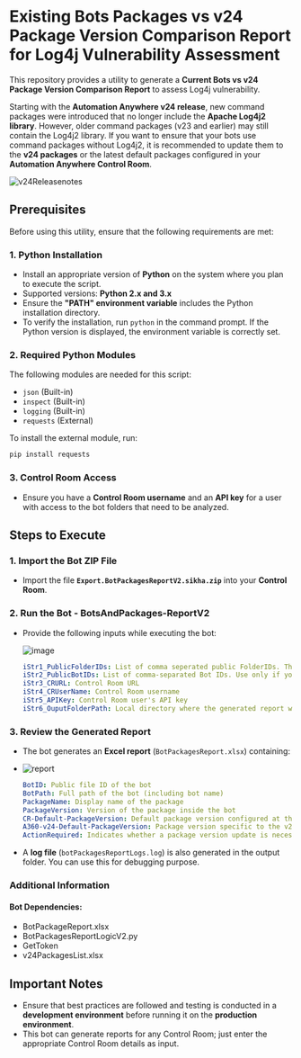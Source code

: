 # Existing Bots Packages vs v24 Package Version Comparison Report for Log4j Vulnerability Assessment

This repository provides a utility to generate a **Current Bots vs v24 Package Version Comparison Report** to assess Log4j vulnerability. 

Starting with the **Automation Anywhere v24 release**, new command packages were introduced that no longer include the **Apache Log4j2 library**. However, older command packages (v23 and earlier) may still contain the Log4j2 library. If you want to ensure that your bots use command packages without Log4j2, it is recommended to update them to the **v24 packages** or the latest default packages configured in your **Automation Anywhere Control Room**.

![v24Releasenotes](https://github.com/user-attachments/assets/f6c6fd74-57f5-4259-a90a-ccfb421b555c)


## Prerequisites

Before using this utility, ensure that the following requirements are met:

### 1. Python Installation
   - Install an appropriate version of **Python** on the system where you plan to execute the script.
   - Supported versions: **Python 2.x and 3.x**
   - Ensure the **"PATH" environment variable** includes the Python installation directory.
   - To verify the installation, run `python` in the command prompt. If the Python version is displayed, the environment variable is correctly set.

### 2. Required Python Modules

The following modules are needed for this script:
   
   - `json` (Built-in)
   - `inspect` (Built-in)
   - `logging` (Built-in)
   - `requests` (External)

To install the external module, run:
   ```sh
   pip install requests
   ```

### 3. Control Room Access
   - Ensure you have a **Control Room username** and an **API key** for a user with access to the bot folders that need to be analyzed.

## Steps to Execute

### 1. Import the Bot ZIP File
   - Import the file **`Export.BotPackagesReportV2.sikha.zip`** into your **Control Room**.

### 2. Run the Bot - **BotsAndPackages-ReportV2**
   - Provide the following inputs while executing the bot:

     ![image](https://github.com/user-attachments/assets/5790a9b2-6422-46d8-ab78-3e8814f95421)


     
     ```yaml
     iStr1_PublicFolderIDs: List of comma seperated public FolderIDs. This fetches all bots inside this folder, including subfolders. (Recommend running the bot with PublicFolderID. Use PublicBotIDs only if you need a bot-specific report.). single folderID also will work.Please Avoid including folder IDs with a large amount of data in the multiple IDs list. This can be executed separately.
     iStr2_PublicBotIDs: List of comma-separated Bot IDs. Use only if you need reports for specific bots. Don't select if you are not providing any value for it. 
     iStr3_CRURL: Control Room URL
     iStr4_CRUserName: Control Room username
     iStr5_APIKey: Control Room user's API key
     iStr6_OuputFolderPath: Local directory where the generated report will be saved.
     ```

### 3. Review the Generated Report
   - The bot generates an **Excel report** (`BotPackagesReport.xlsx`) containing:

   - ![report](https://github.com/user-attachments/assets/0e61167d-e66b-4b87-ad7d-60722e634ae8)

     
     ```yaml
     BotID: Public file ID of the bot
     BotPath: Full path of the bot (including bot name)
     PackageName: Display name of the package
     PackageVersion: Version of the package inside the bot
     CR-Default-PackageVersion: Default package version configured at the Control Room level
     A360-v24-Default-PackageVersion: Package version specific to the v24 release
     ActionRequired: Indicates whether a package version update is necessary. You can decide whether it has to be updated to v24 version or CR default version. 
     ```

   - A **log file** (`botPackagesReportLogs.log`) is also generated in the output folder. You can use this for debugging purpose.

### Additional Information
#### Bot Dependencies:

   - BotPackageReport.xlsx
   - BotPackagesReportLogicV2.py
   - GetToken
   - v24PackagesList.xlsx


     

## Important Notes

- Ensure that best practices are followed and testing is conducted in a **development environment** before running it on the **production environment**.
- This bot can generate reports for any Control Room; just enter the appropriate Control Room details as input.



